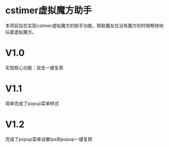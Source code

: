 # cstimer虚拟魔方助手
本项目旨在实现cstimer虚拟魔方的助手功能，帮助魔友在没有魔方的时候畅快地玩耍虚拟魔方。

# V1.0
实现核心功能：双击一键复原

# V1.1
简单完成了popup菜单样式

# V1.2
完成了popup菜单设置tps和popup一键复原